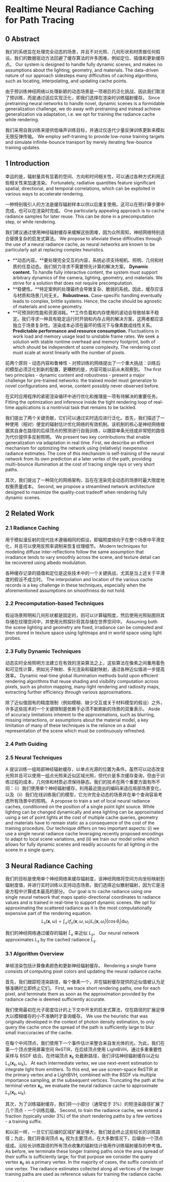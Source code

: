 # Realtime Neural Radiance Caching for Path Tracing

## 0 Abstract

我们的系统旨在处理完全动态的场景，并且不对光照、几何形状和材质做任何假设。我们的数据驱动方法回避了缓存算法的许多困难，例如定位、插值和更新缓存点。
Our system is designed to handle fully dynamic scenes, and makes no assumptions about the lighting, geometry, and materials. The data-driven nature of our approach sidesteps many difficulties of caching algorithms, such as locating, interpolating, and updating cache points.

由于预训练神经网络以处理新颖的动态场景是一项艰巨的泛化挑战，因此我们取消了预训练，而是通过适应实现泛化，即我们选择在渲染时训练辐射缓存。
Since pretraining neural networks to handle novel, dynamic scenes is a formidable generalization challenge, we do away with pretraining and instead achieve generalization via adaptation, i.e. we opt for training the radiance cache while rendering.

我们采用自我训练来提供低噪声训练目标，并通过仅迭代少量反弹训练更新来模拟无限反弹传输。
We employ self-training to provide low-noise training targets and simulate infinite-bounce transport by merely iterating few-bounce training updates.

## 1 Introduction

幸运的是，辐射量具有显着的空间、方向和时间相关性，可以通过各种方式利用这些相关性来加速渲染。
Fortunately, radiative quantities feature significant spatial, directional, and temporal correlations, which can be exploited in various ways to accelerate rendering.

一种特别吸引人的方法是缓存辐射样本以供以后重复使用。这可以在预计算步骤中完成，也可以在渲染时完成。
One particularly appealing approach is to cache radiance samples for later reuse. This can be done in a precomputation step, or while rendering.

我们建议通过使用神经辐射缓存来缓解这些困难，因为众所周知，神经网络特别适合替换复杂的启发式算法。
We propose to alleviate these difficulties through the use of a neural radiance cache, as neural networks are known to be particularly apt at replacing complex heuristics.

- **动态内容。**要处理完全交互的内容，系统必须支持相机、照明、几何和材质的任意动态。我们努力寻求不需要预先计算的解决方案。
**Dynamic content.** To handle fully interactive content, the system must support arbitrary dynamics of the camera, lighting, geometry, and materials. We strive for a solution that does not require precomputation.
- **稳健性。**特定案例的处理最终会导致复杂、脆弱的系统。因此，缓存应该与材质和场景几何无关。
**Robustness.** Case-specific handling eventually leads to complex, brittle systems. Hence, the cache should be agnostic of materials and scene geometry.
- **可预测的性能和资源消耗。**工作负载和内存使用的波动会导致帧率不稳定。我们寻求一种具有稳定运行时开销和内存占用的解决方案，这两者都应该独立于场景复杂性。渲染成本必须在最坏的情况下与像素数成线性关系。
**Predictable performance and resource consumption.** Fluctuations in work load and memory usage lead to unstable frame rates. We seek a solution with stable runtime overhead and memory footprint, both of which should be independent of scene complexity. The rendering cost must scale at worst linearly with the number of pixels.

前两个原则 - 动态内容和鲁棒性 - 对预训练的网络提出了一个重大挑战：训练后的模型必须泛化到新的配置，更糟糕的是，内容可能以前从未观察到。
The first two principles - dynamic content and robustness - present a major challenge for pre-trained networks: the trained model must generalize to novel configurations and, worse, content possibly never observed before.

在实时应用程序的紧密渲染循环中进行优化和推理是一项有待解决的重要任务。
Fitting the optimization and inference inside the tight rendering loop of real-time applications is a nontrivial task that remains to be tackled.

我们提出了两个关键贡献，它们可以通过实时适应进行泛化。首先，我们描述了一种使用（相对）便宜的辐射估计优化网络的有效机制。该机制的核心是神经网络根据其自身在路径的后续顶点的预测进行自我训练，以跟踪单条光线或非常短的路径为代价提供多反射照明。
We present two key contributions that enable generalization via adaptation in real time. First, we describe an efficient mechanism for optimizing the network using (relatively) inexpensive radiance estimates. The core of this mechanism is self-training of the neural network from its own prediction at a later vertex of the path, providing multi-bounce illumination at the cost of tracing single rays or very short paths.

其次，我们提出了一种简化的网络架构，旨在在渲染完全动态的场景时最大限度地权衡质量成本。
Second, we propose a streamlined network architecture designed to maximize the quality-cost tradeoff when rendering fully dynamic scenes.

## 2 Related Work

### 2.1 Radiance Caching

用于模拟漫反射的现代技术遵循相同的假设，即辐照度倾向于在整个场景中平滑变化，并且可以使用反照率调制来恢复纹理细节。
Modern techniques for modeling diffuse inter-reflections follow the same assumption that irradiance tends to vary smoothly across the scene, and texture detail can be recovered using albedo modulation. 

各种缓存记录的插值和定位是这些技术中的一个关键挑战，尤其是当上述关于平滑度的假设不成立时。
The interpolation and location of the various cache records is a key challenge in these techniques, especially when the aforementioned assumptions on smoothness do not hold.

### 2.2 Precomputation-based Techniques

假设场景照明和几何形状都是固定的，则可以计算辐照度，然后使用光照贴图将其存储在纹理空间中，并使用光照探针将其存储在世界空间中。
Assuming both the scene lighting and geometry are fixed, irradiance can be computed and then stored in texture space using lightmaps and in world space using light probes.

### 2.3 Fully Dynamic Techniques

动态实时全局照明方法建立在有效的渲染算法之上，这些算法在像素之间重用着色和可见性计算，例如光子映射、多光渲染和辐射映射，通过各种近似值进一步提高效率。
Dynamic real-time global illumination methods build upon efficient rendering algorithms that reuse shading and visibility computation across pixels, such as photon mapping, many-light rendering and radiosity maps, extracting further efficiency through various approximations.

除了近似值固有的精度限制（例如模糊、缺少交互或关于材料模型的假设）之外，许多这些技术的一个关键限制是依赖于必须不断刷新的场景的双重表示。
Aside of accuracy limitations inherent to the approximations, such as blurring, missing interactions, or assumptions about the material model, a key limitation of many of these techniques is the reliance on a dual representation of the scene which must be continuously refreshed.

### 2.4 Path Guiding

### 2.5 Neural Techniques

A 提议训练一组局部神经辐射缓存，以单点光源的位置为条件。虽然可以动态改变光照并且可以使用一组点光照来近似区域光照，但代价是多次缓存查询，但由于训练过程的成本，几何体和材质必须保持静态。我们的技术在两个重要方面有所不同：（i）我们使用单个神经辐射缓存，利用最近提出的编码来适应局部场景变化，以及（ii）我们在线训练我们的模型，它允许完全动态的场景并在单个查询容易考虑所有场景中的照明。
A propose to train a set of local neural radiance caches, conditioned on the position of a single point light source. While lighting can be changed dynamically and area lighting can be approximated using a set of point lights at the cost of multiple cache queries, geometry and materials have to remain static as a consequence of the cost of the training procedure. Our technique differs on two important aspects: (i) we use a single neural radiance cache leveraging recently proposed encodings to adapt to local scene variations, and (ii) we train our model online which allows for fully dynamic scenes and readily accounts for all lighting in the scene in a single query.

## 3 Neural Radiance Caching

我们的目标是使用单个神经网络来缓存辐射度，该神经网络将空间方向坐标映射到辐射度值，并进行实时训练以支持动态场景。我们选择近似散射辐射，因为它是渲染方程中计算成本最高的部分。
Our goal is to cache radiance using one single neural network that maps spatio-directional coordinates to radiance values and is trained in real-time to support dynamic scenes. We opt for approximating the scattered radiance as it is the most computationally expensive part of the rendering equation.
$$
L_s(\mathbf{x},\omega)=\int_{\mathcal{S}^2}f_s(\mathbf{x},\omega,\omega_i)L_i(\mathbf{x},\omega_i)|\cos\theta_i|\mathrm{d}\omega_i
$$

我们的神经网络通过缓存的辐射 $\hat{L}_s$ 来近似 $L_s$。
Our neural network approximates $L_s$ by the cached radiance $\hat{L}_s$.

### 3.1 Algorithm Overview

单帧渲染包括计算像素颜色和更新神经辐射缓存。
Rendering a single frame consists of computing pixel colors and updating the neural radiance cache.

首先，我们跟踪短渲染路径，每个像素一个，并在辐射缓存提供的近似值被认为足够准确时立即终止它们。
First, we trace short rendering paths, one for each pixel, and terminate them as soon as the approximation provided by the radiance cache is deemed sufficiently accurate.

我们使用最初在光子密度估计的上下文中开发的启发式算法，仅在路径的扩展足够大以模糊缓存的小不准确时才查询缓存。
We use the heuristic that was originally developed in the context of photon density estimation, to only query the cache once the spread of the path is sufficiently large to blur small inaccuracies of the cache.

在每个中间顶点，我们使用下一个事件估计来整合来自发光体的光。为此，我们在第一个顶点使用屏幕空间 ReSTIR，在后续顶点使用 LightBVH，通过多重重要性采样与 BSDF 结合。在终端顶点 $\mathbf{x}_k$ 处截断路径，我们评估神经辐射缓存以近似 $L_s(\mathbf{x}_k,\omega_k)$。
At each intermediate vertex, we use next-event estimation to integrate light from emitters. To this end, we use screen-space ReSTIR at the primary vertex and a LightBVH, combined with the BSDF via multiple importance sampling, at the subsequent vertices. Truncating the path at the terminal vertex $\mathbf{x}_k$, we evaluate the neural radiance cache to approximate $L_s(\mathbf{x}_k,\omega_k)$.

其次，为了训练辐射缓存，我们将一小部分（通常低于 3%）的短渲染路径扩展了几个顶点 - 一个训练后缀。
Second, to train the radiance cache, we extend a fraction (typically under 3%) of the short rendering paths by a few vertices - a training suffix.

和以前一样，一旦它们后缀的区域扩展足够大，我们就会终止这些较长的训练路径；为此，我们将查询顶点 $\mathbf{x}_k$ 视为主要顶点。在大多数情况下，后缀由一个顶点组成。沿较长训练路径的所有顶点收集的辐射估计值用作训练辐射缓存的参考值。
As before, we terminate these longer training paths once the area spread of their suffix is sufficiently large; for that purpose we consider the query vertex $\mathbf{x}_k$ as a primary vertex. In the majority of cases, the suffix consists of one vertex. The radiance estimates collected along all vertices of the longer training paths are used as reference values for training the radiance cache.

